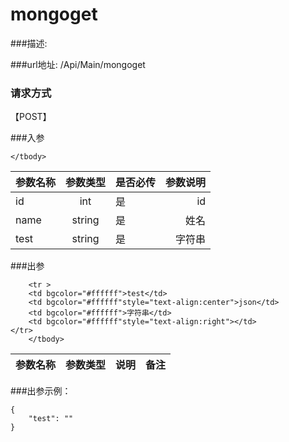 # mongoget
###描述:

###url地址:
/Api/Main/mongoget
### 请求方式
【POST】

###入参
<table>
    <thead>
    <tr>
        <th>参数名称</th>
        <th style="text-align:center">参数类型</th>
        <th>是否必传</th>
        <th style="text-align:right">参数说明</th></tr>
    </thead>
    <tbody>
        <tr>
        <td>id</td>
        <td style="text-align:center">int</td>
        <td>是</td>
        <td style="text-align:right">id</td></tr>
    <tr>
            <tr>
        <td>name</td>
        <td style="text-align:center">string</td>
        <td>是</td>
        <td style="text-align:right">姓名</td></tr>
    <tr>
            <tr>
        <td>test</td>
        <td style="text-align:center">string</td>
        <td>是</td>
        <td style="text-align:right">字符串</td></tr>
    <tr>
        
    </tbody>
</table>

###出参
<table id="dataTable-read">
    <thead>
    <tr>
        <th>参数名称</th>
        <th style="text-align:center">参数类型</th>
        <th>说明</th>
        <th style="text-align:right">备注</th></tr>
    </thead>
    <tbody>

        <tr >
        <td bgcolor="#ffffff">test</td>
        <td bgcolor="#ffffff"style="text-align:center">json</td>
        <td bgcolor="#ffffff">字符串</td>
        <td bgcolor="#ffffff"style="text-align:right"></td>
    </tr>
        </tbody>
</table>

###出参示例：
```
{
    "test": ""
}
```